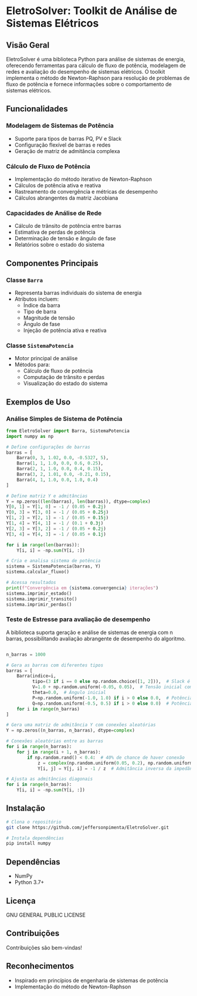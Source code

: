 # EletroSolver: Toolkit de Análise de Sistemas Elétricos

## Visão Geral

EletroSolver é uma biblioteca Python para análise de sistemas de energia, oferecendo ferramentas para cálculo de fluxo de potência, modelagem de redes e avaliação do desempenho de sistemas elétricos. O toolkit implementa o método de Newton-Raphson para resolução de problemas de fluxo de potência e fornece informações sobre o comportamento de sistemas elétricos.

## Funcionalidades

### Modelagem de Sistemas de Potência
- Suporte para tipos de barras PQ, PV e Slack
- Configuração flexível de barras e redes
- Geração de matriz de admitância complexa

### Cálculo de Fluxo de Potência
- Implementação do método iterativo de Newton-Raphson
- Cálculos de potência ativa e reativa
- Rastreamento de convergência e métricas de desempenho
- Cálculos abrangentes da matriz Jacobiana

### Capacidades de Análise de Rede
- Cálculo de trânsito de potência entre barras
- Estimativa de perdas de potência
- Determinação de tensão e ângulo de fase
- Relatórios sobre o estado do sistema

## Componentes Principais

### Classe `Barra`
- Representa barras individuais do sistema de energia
- Atributos incluem:
  - Índice da barra
  - Tipo de barra
  - Magnitude de tensão
  - Ângulo de fase
  - Injeção de potência ativa e reativa

### Classe `SistemaPotencia`
- Motor principal de análise
- Métodos para:
  - Cálculo de fluxo de potência
  - Computação de trânsito e perdas
  - Visualização do estado do sistema

## Exemplos de Uso

### Análise Simples de Sistema de Potência
```python
from EletroSolver import Barra, SistemaPotencia
import numpy as np

# Define configurações de barras
barras = [
    Barra(0, 3, 1.02, 0.0, -0.5327, 5),
    Barra(1, 1, 1.0, 0.0, 0.6, 0.25),
    Barra(2, 1, 1.0, 0.0, 0.4, 0.15),
    Barra(3, 2, 1.01, 0.0, -0.21, 0.15),
    Barra(4, 1, 1.0, 0.0, 1.0, 0.4)
]

# Define matriz Y e admitâncias
Y = np.zeros((len(barras), len(barras)), dtype=complex)
Y[0, 1] = Y[1, 0] = -1 / (0.05 + 0.2j)
Y[0, 3] = Y[3, 0] = -1 / (0.05 + 0.25j)
Y[1, 2] = Y[2, 1] = -1 / (0.05 + 0.15j)
Y[1, 4] = Y[4, 1] = -1 / (0.1 + 0.3j)
Y[2, 3] = Y[3, 2] = -1 / (0.05 + 0.2j)
Y[3, 4] = Y[4, 3] = -1 / (0.05 + 0.1j)

for i in range(len(barras)):
    Y[i, i] = -np.sum(Y[i, :])

# Cria e analisa sistema de potência
sistema = SistemaPotencia(barras, Y)
sistema.calcular_fluxo()

# Acessa resultados
print(f"Convergência em {sistema.convergencia} iterações")
sistema.imprimir_estado()
sistema.imprimir_transito()
sistema.imprimir_perdas()
```

### Teste de Estresse para avaliação de desempenho
A biblioteca suporta geração e análise de sistemas de energia com n barras, possibilitando avaliação abrangente de desempenho do algoritmo.

```python

n_barras = 1000

# Gera as barras com diferentes tipos
barras = [
    Barra(indice=i, 
          tipo=(3 if i == 0 else np.random.choice([1, 2])),  # Slack é a primeira, outras são PQ ou PV
          V=1.0 + np.random.uniform(-0.05, 0.05),  # Tensão inicial com pequenas variações
          theta=0.0,  # Ângulo inicial
          P=np.random.uniform(-1.0, 1.0) if i > 0 else 0.0,  # Potência ativa
          Q=np.random.uniform(-0.5, 0.5) if i > 0 else 0.0)  # Potência reativa
    for i in range(n_barras)
]

# Gera uma matriz de admitância Y com conexões aleatórias
Y = np.zeros((n_barras, n_barras), dtype=complex)

# Conexões aleatórias entre as barras
for i in range(n_barras):
    for j in range(i + 1, n_barras):
        if np.random.rand() < 0.4:  # 40% de chance de haver conexão
            z = complex(np.random.uniform(0.05, 0.2), np.random.uniform(0.1, 0.3))  # Impedância
            Y[i, j] = Y[j, i] = -1 / z  # Admitância inversa da impedância

# Ajusta as admitâncias diagonais
for i in range(n_barras):
    Y[i, i] = -np.sum(Y[i, :])

```

## Instalação

```bash
# Clona o repositório
git clone https://github.com/jeffersonpimenta/EletroSolver.git

# Instala dependências
pip install numpy
```

## Dependências
- NumPy
- Python 3.7+

## Licença
GNU GENERAL PUBLIC LICENSE

## Contribuições
Contribuições são bem-vindas!

## Reconhecimentos
- Inspirado em princípios de engenharia de sistemas de potência
- Implementação do método de Newton-Raphson
